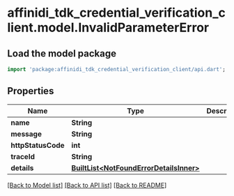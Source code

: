 # affinidi_tdk_credential_verification_client.model.InvalidParameterError

## Load the model package

```dart
import 'package:affinidi_tdk_credential_verification_client/api.dart';
```

## Properties

| Name               | Type                                                                           | Description | Notes      |
| ------------------ | ------------------------------------------------------------------------------ | ----------- | ---------- |
| **name**           | **String**                                                                     |             |
| **message**        | **String**                                                                     |             |
| **httpStatusCode** | **int**                                                                        |             |
| **traceId**        | **String**                                                                     |             |
| **details**        | [**BuiltList&lt;NotFoundErrorDetailsInner&gt;**](NotFoundErrorDetailsInner.md) |             | [optional] |

[[Back to Model list]](../README.md#documentation-for-models) [[Back to API list]](../README.md#documentation-for-api-endpoints) [[Back to README]](../README.md)
